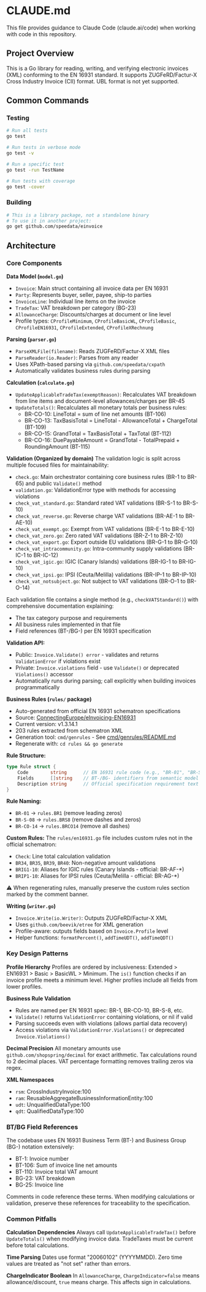 # CLAUDE.md

This file provides guidance to Claude Code (claude.ai/code) when working with code in this repository.

## Project Overview

This is a Go library for reading, writing, and verifying electronic invoices (XML) conforming to the EN 16931 standard. It supports ZUGFeRD/Factur-X Cross Industry Invoice (CII) format. UBL format is not yet supported.

## Common Commands

### Testing
```bash
# Run all tests
go test

# Run tests in verbose mode
go test -v

# Run a specific test
go test -run TestName

# Run tests with coverage
go test -cover
```

### Building
```bash
# This is a library package, not a standalone binary
# To use it in another project:
go get github.com/speedata/einvoice
```

## Architecture

### Core Components

**Data Model (`model.go`)**
- `Invoice`: Main struct containing all invoice data per EN 16931
- `Party`: Represents buyer, seller, payee, ship-to parties
- `InvoiceLine`: Individual line items on the invoice
- `TradeTax`: VAT breakdown per category (BG-23)
- `AllowanceCharge`: Discounts/charges at document or line level
- Profile types: `CProfileMinimum`, `CProfileBasicWL`, `CProfileBasic`, `CProfileEN16931`, `CProfileExtended`, `CProfileXRechnung`

**Parsing (`parser.go`)**
- `ParseXMLFile(filename)`: Reads ZUGFeRD/Factur-X XML files
- `ParseReader(io.Reader)`: Parses from any reader
- Uses XPath-based parsing via `github.com/speedata/cxpath`
- Automatically validates business rules during parsing

**Calculation (`calculate.go`)**
- `UpdateApplicableTradeTax(exemptReason)`: Recalculates VAT breakdown from line items and document-level allowances/charges per BR-45
- `UpdateTotals()`: Recalculates all monetary totals per business rules:
  - BR-CO-10: LineTotal = sum of line net amounts (BT-106)
  - BR-CO-13: TaxBasisTotal = LineTotal - AllowanceTotal + ChargeTotal (BT-109)
  - BR-CO-15: GrandTotal = TaxBasisTotal + TaxTotal (BT-112)
  - BR-CO-16: DuePayableAmount = GrandTotal - TotalPrepaid + RoundingAmount (BT-115)

**Validation (Organized by domain)**
The validation logic is split across multiple focused files for maintainability:

- `check.go`: Main orchestrator containing core business rules (BR-1 to BR-65) and public `Validate()` method
- `validation.go`: ValidationError type with methods for accessing violations
- `check_vat_standard.go`: Standard rated VAT validations (BR-S-1 to BR-S-10)
- `check_vat_reverse.go`: Reverse charge VAT validations (BR-AE-1 to BR-AE-10)
- `check_vat_exempt.go`: Exempt from VAT validations (BR-E-1 to BR-E-10)
- `check_vat_zero.go`: Zero rated VAT validations (BR-Z-1 to BR-Z-10)
- `check_vat_export.go`: Export outside EU validations (BR-G-1 to BR-G-10)
- `check_vat_intracommunity.go`: Intra-community supply validations (BR-IC-1 to BR-IC-12)
- `check_vat_igic.go`: IGIC (Canary Islands) validations (BR-IG-1 to BR-IG-10)
- `check_vat_ipsi.go`: IPSI (Ceuta/Melilla) validations (BR-IP-1 to BR-IP-10)
- `check_vat_notsubject.go`: Not subject to VAT validations (BR-O-1 to BR-O-14)

Each validation file contains a single method (e.g., `checkVATStandard()`) with comprehensive documentation explaining:
- The tax category purpose and requirements
- All business rules implemented in that file
- Field references (BT-/BG-) per EN 16931 specification

**Validation API:**
- Public: `Invoice.Validate() error` - validates and returns `ValidationError` if violations exist
- Private: `Invoice.violations` field - use `Validate()` or deprecated `Violations()` accessor
- Automatically runs during parsing; call explicitly when building invoices programmatically

**Business Rules (`rules/` package)**
- Auto-generated from official EN 16931 schematron specifications
- Source: [ConnectingEurope/eInvoicing-EN16931](https://github.com/ConnectingEurope/eInvoicing-EN16931)
- Current version: v1.3.14.1
- 203 rules extracted from schematron XML
- Generation tool: `cmd/genrules` - See [cmd/genrules/README.md](cmd/genrules/README.md)
- Regenerate with: `cd rules && go generate`

**Rule Structure:**
```go
type Rule struct {
    Code        string      // EN 16931 rule code (e.g., "BR-01", "BR-S-08")
    Fields      []string    // BT-/BG- identifiers from semantic model
    Description string      // Official specification requirement text
}
```

**Rule Naming:**
- `BR-01` → `rules.BR1` (remove leading zeros)
- `BR-S-08` → `rules.BRS8` (remove dashes and zeros)
- `BR-CO-14` → `rules.BRCO14` (remove all dashes)

**Custom Rules:**
The `rules/en16931.go` file includes custom rules not in the official schematron:
- `Check`: Line total calculation validation
- `BR34`, `BR35`, `BR39`, `BR40`: Non-negative amount validations
- `BRIG1-10`: Aliases for IGIC rules (Canary Islands - official: BR-AF-*)
- `BRIP1-10`: Aliases for IPSI rules (Ceuta/Melilla - official: BR-AG-*)

⚠️ When regenerating rules, manually preserve the custom rules section marked by the comment banner.

**Writing (`writer.go`)**
- `Invoice.Write(io.Writer)`: Outputs ZUGFeRD/Factur-X XML
- Uses `github.com/beevik/etree` for XML generation
- Profile-aware: outputs fields based on `Invoice.Profile` level
- Helper functions: `formatPercent()`, `addTimeUDT()`, `addTimeQDT()`

### Key Design Patterns

**Profile Hierarchy**
Profiles are ordered by inclusiveness: Extended > EN16931 > Basic > BasicWL > Minimum. The `is()` function checks if an invoice profile meets a minimum level. Higher profiles include all fields from lower profiles.

**Business Rule Validation**
- Rules are named per EN 16931 spec: BR-1, BR-CO-10, BR-S-8, etc.
- `Validate()` returns `ValidationError` containing violations, or nil if valid
- Parsing succeeds even with violations (allows partial data recovery)
- Access violations via `ValidationError.Violations()` or deprecated `Invoice.Violations()`

**Decimal Precision**
All monetary amounts use `github.com/shopspring/decimal` for exact arithmetic. Tax calculations round to 2 decimal places. VAT percentage formatting removes trailing zeros via regex.

**XML Namespaces**
- `rsm`: CrossIndustryInvoice:100
- `ram`: ReusableAggregateBusinessInformationEntity:100
- `udt`: UnqualifiedDataType:100
- `qdt`: QualifiedDataType:100

### BT/BG Field References

The codebase uses EN 16931 Business Term (BT-) and Business Group (BG-) notation extensively:
- BT-1: Invoice number
- BT-106: Sum of invoice line net amounts
- BT-110: Invoice total VAT amount
- BG-23: VAT breakdown
- BG-25: Invoice line

Comments in code reference these terms. When modifying calculations or validation, preserve these references for traceability to the specification.

### Common Pitfalls

**Calculation Dependencies**
Always call `UpdateApplicableTradeTax()` before `UpdateTotals()` when modifying invoice data. TradeTaxes must be current before total calculations.

**Time Parsing**
Dates use format "20060102" (YYYYMMDD). Zero time values are treated as "not set" rather than errors.

**ChargeIndicator Boolean**
In `AllowanceCharge`, `ChargeIndicator=false` means allowance/discount, `true` means charge. This affects sign in calculations.
